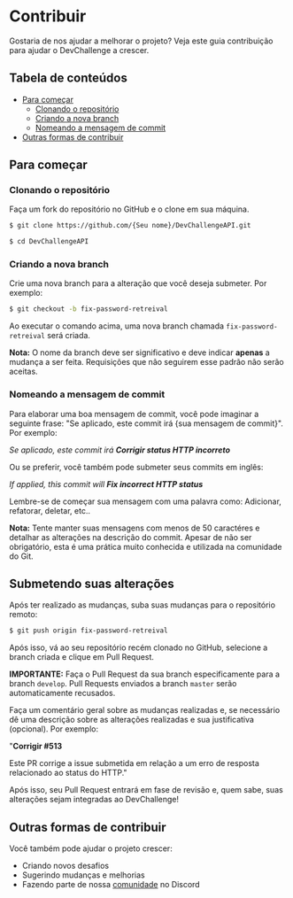 # Contribuir
Gostaria de nos ajudar a melhorar o projeto? Veja este guia contribuição para ajudar o DevChallenge a crescer.

## Tabela de conteúdos
- [Para começar](#para-começar)
  - [Clonando o repositório](#clonando-o-repositório)
  - [Criando a nova branch](#criando-a-nova-branch)
  - [Nomeando a mensagem de commit](#nomeando-a-mensagem-de-commit)
- [Outras formas de contribuir](#outras-formas-de-contribuir)

## Para começar
### Clonando o repositório
Faça um fork do repositório no GitHub e o clone em sua máquina.
```bash
$ git clone https://github.com/{Seu nome}/DevChallengeAPI.git

$ cd DevChallengeAPI
```

### Criando a nova branch
Crie uma nova branch para a alteração que você deseja submeter. Por exemplo:
```bash
$ git checkout -b fix-password-retreival
```
Ao executar o comando acima, uma nova branch chamada `fix-password-retreival` será criada.

**Nota:** O nome da branch deve ser significativo e deve indicar **apenas** a mudança a ser feita. Requisições que não seguirem esse padrão não serão aceitas.

### Nomeando a mensagem de commit
Para elaborar uma boa mensagem de commit, você pode imaginar a seguinte frase: "Se aplicado, este commit irá {sua mensagem de commit}". Por exemplo:

*Se aplicado, este commit irá **Corrigir status HTTP incorreto***

Ou se preferir, você também pode submeter seus commits em inglês:

*If applied, this commit will **Fix incorrect HTTP status***

Lembre-se de começar sua mensagem com uma palavra como: Adicionar, refatorar, deletar, etc..

**Nota:** Tente manter suas mensagens com menos de 50 caractéres e detalhar as alterações na descrição do commit. Apesar de não ser obrigatório, esta é uma prática muito conhecida e utilizada na comunidade do Git.

## Submetendo suas alterações
Após ter realizado as mudanças, suba suas mudanças para o repositório remoto:
```bash
$ git push origin fix-password-retreival
```

Após isso, vá ao seu repositório recém clonado no GitHub, selecione a branch criada e clique em Pull Request.

**IMPORTANTE:** Faça o Pull Request da sua branch especificamente para a branch `develop`. Pull Requests enviados a branch `master` serão automaticamente recusados.

Faça um comentário geral sobre as mudanças realizadas e, se necessário dê uma descrição sobre as alterações realizadas e sua justificativa (opcional). Por exemplo:

"**Corrigir #513**

Este PR corrige a issue submetida em relação a um erro de resposta relacionado ao status do HTTP."

Após isso, seu Pull Request entrará em fase de revisão e, quem sabe, suas alterações sejam integradas ao DevChallenge!

## Outras formas de contribuir
Você também pode ajudar o projeto crescer:

- Criando novos desafios
- Sugerindo mudanças e melhorias
- Fazendo parte de nossa [comunidade](https://discord.gg/yvYXhGj) no Discord
